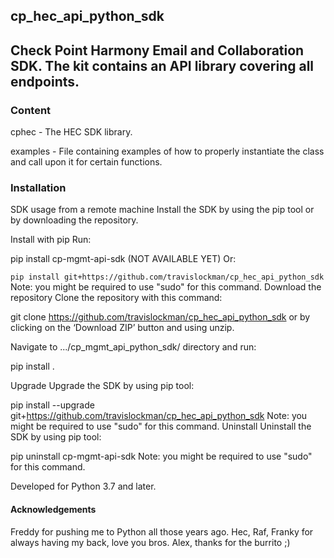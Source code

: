 ## cp_hec_api_python_sdk

## Check Point Harmony Email and Collaboration SDK. The kit contains an API library covering all endpoints.

### Content
cphec - The HEC SDK library.

examples - File containing examples of how to properly instantiate the class and call upon it for certain functions.

### Installation
SDK usage from a remote machine
Install the SDK by using the pip tool or by downloading the repository.

Install with pip
Run:

pip install cp-mgmt-api-sdk (NOT AVAILABLE YET)
Or:

`pip install git+https://github.com/travislockman/cp_hec_api_python_sdk`
Note: you might be required to use "sudo" for this command.
Download the repository
Clone the repository with this command:

git clone https://github.com/travislockman/cp_hec_api_python_sdk
or by clicking on the ‘Download ZIP’ button and using unzip.

Navigate to .../cp_mgmt_api_python_sdk/ directory and run:

pip install .


Upgrade
Upgrade the SDK by using pip tool:

pip install --upgrade git+https://github.com/travislockman/cp_hec_api_python_sdk
Note: you might be required to use "sudo" for this command.
Uninstall
Uninstall the SDK by using pip tool:

pip uninstall cp-mgmt-api-sdk
Note: you might be required to use "sudo" for this command.

Developed for Python 3.7 and later.

#### Acknowledgements

Freddy for pushing me to Python all those years ago.
Hec, Raf, Franky for always having my back, love you bros.
Alex, thanks for the burrito ;)